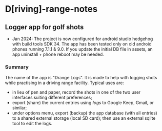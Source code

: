 #  D[riving]-range-notes
## Logger app for golf shots

- Jan 2024:
The project is now configured for android studio hedgehog with build tools SDK 34.
The app has been tested only on old android phones running 7.1.1 & 9.0.
If you update the initial DB file in assets, an app uninstall + phone reboot may be needed.

### Summary
The name of the app is "Drange Logs". It is made to help with logging shots while practising in a driving range facility. Typical uses are:
- in lieu of pen and paper, record the shots in one of the two user interfaces suiting different preferences;
- export (share) the current entries using _logs_ to Google Keep, Gmail, or similar;
- under options menu, export (backup) the app database (with all entries) to a shared external storage (local SD card); then use an external sqlite tool to edit the logs.
